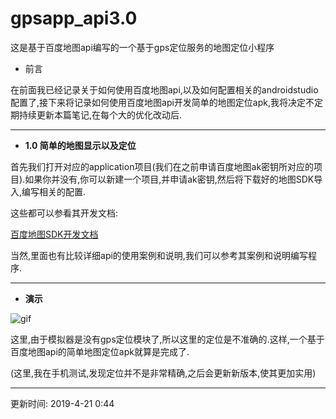 # gpsapp_api3.0
这是基于百度地图api编写的一个基于gps定位服务的地图定位小程序


* 前言

在前面我已经记录关于如何使用百度地图api,以及如何配置相关的androidstudio配置了,接下来将记录如何使用百度地图api开发简单的地图定位apk,我将决定不定期持续更新本篇笔记,在每个大的优化改动后.

***

* **1.0 简单的地图显示以及定位**

首先我们打开对应的application项目(我们在之前申请百度地图ak密钥所对应的项目).如果你并没有,你可以新建一个项目,并申请ak密钥,然后将下载好的地图SDK导入,编写相关的配置.

这些都可以参看其开发文档:

[百度地图SDK开发文档](https://lbsyun.baidu.com/index.php?title=androidsdk)

当然,里面也有比较详细api的使用案例和说明,我们可以参考其案例和说明编写程序.

***

* **演示**

![gif](https://github.com/gemuxiaoshe/gpsapp_api3.0/blob/master/app/src/main/res/drawable/2019-4-20-05.gif)

这里,由于模拟器是没有gps定位模块了,所以这里的定位是不准确的.这样,一个基于百度地图api的简单地图定位apk就算是完成了.

(这里,我在手机测试,发现定位并不是非常精确,之后会更新新版本,使其更加实用)

***
更新时间:
2019-4-21
0:44
